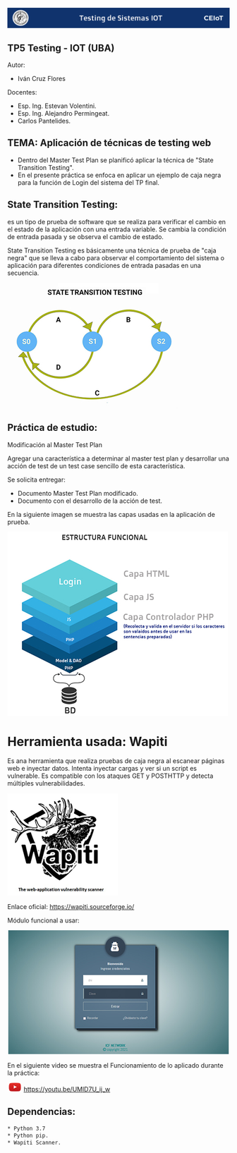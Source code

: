 ![header](imagenes/header.png)

## TP5 Testing - IOT (UBA)

Autor:
* Iván Cruz Flores

Docentes:

* Esp. Ing. Estevan Volentini.
* Esp. Ing. Alejandro Permingeat.
* Carlos Pantelides.

## TEMA: Aplicación de técnicas de testing web 

* Dentro del Master Test Plan se planificó aplicar la técnica de "State Transition Testing". 
* En el presente práctica se enfoca en aplicar un ejemplo de caja negra para la función de Login del sistema del TP final.

## State Transition Testing:
es un tipo de prueba de software que se realiza para verificar el cambio en el estado de la aplicación con una entrada variable. Se cambia la condición de entrada pasada y se observa el cambio de estado.

State Transition Testing es básicamente una técnica de prueba de "caja negra" que se lleva a cabo para observar el comportamiento del sistema o aplicación para diferentes condiciones de entrada pasadas en una secuencia.

![imagen_bdd](imagenes/State_transition.jpg)

## Práctica de estudio: 

Modificación al Master Test Plan

Agregar una característica a determinar al master test plan y desarrollar una acción de test de un test case sencillo de esta característica.

Se solicita entregar:

* Documento Master Test Plan modificado.
* Documento con el desarrollo de la acción de test.


En la siguiente imagen se muestra las capas usadas en la aplicación de prueba.

![imagen_bdd](imagenes/capas-funcional.jpg)

# Herramienta usada: Wapiti 

Es ana herramienta que realiza pruebas de caja negra al escanear páginas web e inyectar datos. Intenta inyectar cargas y ver si un script es vulnerable. Es compatible con los ataques GET y POSTHTTP y detecta múltiples vulnerabilidades.

![imagen_bdd](imagenes/herramienta.jpg)

Enlace oficial: https://wapiti.sourceforge.io/

Módulo funcional a usar:

<p align="center">
    <img src="imagenes/aplicacion.jpg">
</p>

En el siguiente video se muestra el Funcionamiento de lo aplicado durante la práctica:

![play1](imagenes/play.png) https://youtu.be/UMlD7U_ij_w

## Dependencias:
```
* Python 3.7
* Python pip.
* Wapiti Scanner.
```
